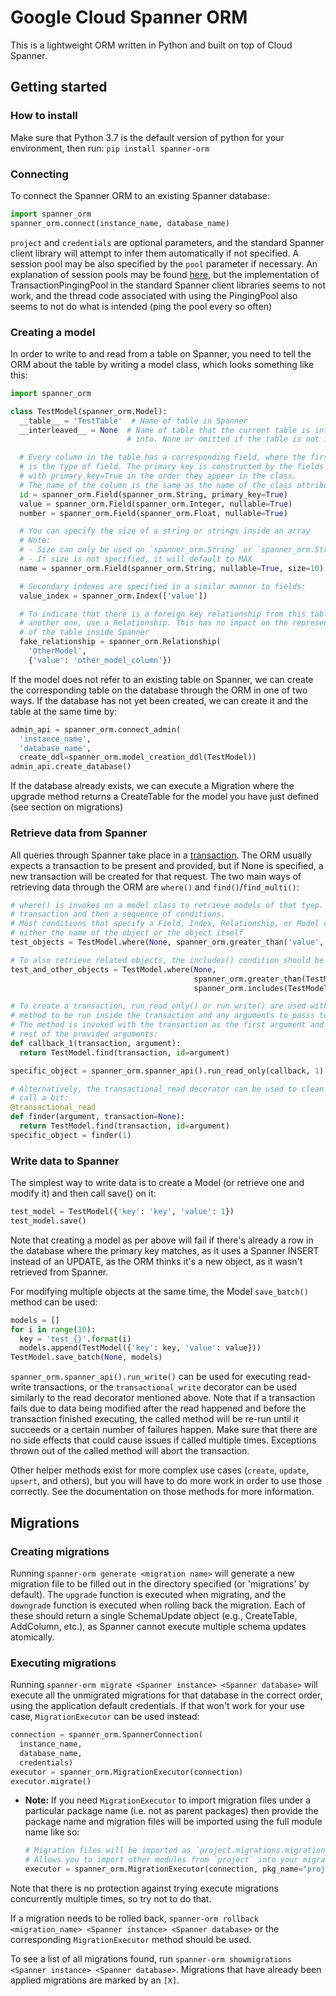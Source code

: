 # Google Cloud Spanner ORM

This is a lightweight ORM written in Python and built on top of Cloud Spanner.

## Getting started

### How to install

Make sure that Python 3.7 is the default version of python for your environment,
then run:
`pip install spanner-orm`

### Connecting

To connect the Spanner ORM to an existing Spanner database:

```python
import spanner_orm
spanner_orm.connect(instance_name, database_name)
```

`project` and `credentials` are optional parameters, and the standard Spanner
client library will attempt to infer them automatically if not specified.
A session pool may be also specified by the `pool` parameter if necessary. An
explanation of session pools may be found
[here](https://googleapis.github.io/google-cloud-python/latest/spanner/advanced-session-pool-topics.html),
but the implementation of TransactionPingingPool in the standard Spanner client
libraries seems to not work, and the thread code associated with using the PingingPool
also seems to not do what is intended (ping the pool every so often)

### Creating a model

In order to write to and read from a table on Spanner, you need to tell the ORM
about the table by writing a model class, which looks something like this:

```python
import spanner_orm

class TestModel(spanner_orm.Model):
  __table__ = 'TestTable'  # Name of table in Spanner
  __interleaved__ = None  # Name of table that the current table is interleaved
                          # into. None or omitted if the table is not interleaved

  # Every column in the table has a corresponding Field, where the first parameter
  # is the type of field. The primary key is constructed by the fields labeled
  # with primary_key=True in the order they appear in the class.
  # The name of the column is the same as the name of the class attribute
  id = spanner_orm.Field(spanner_orm.String, primary_key=True)
  value = spanner_orm.Field(spanner_orm.Integer, nullable=True)
  number = spanner_orm.Field(spanner_orm.Float, nullable=True)

  # You can specify the size of a string or strings inside an array
  # Note:
  # - Size can only be used on `spanner_orm.String` or `spanner_orm.StringArray`
  # - If size is not specified, it will default to MAX
  name = spanner_orm.Field(spanner_orm.String, nullable=True, size=10)

  # Secondary indexes are specified in a similar manner to fields:
  value_index = spanner_orm.Index(['value'])

  # To indicate that there is a foreign key relationship from this table to
  # another one, use a Relationship. This has no impact on the representation
  # of the table inside Spanner
  fake_relationship = spanner_orm.Relationship(
    'OtherModel',
    {'value': 'other_model_column'})
```

If the model does not refer to an existing table on Spanner, we can create
the corresponding table on the database through the ORM in one of two ways. If
the database has not yet been created, we can create it and the table at the
same time by:

```python
admin_api = spanner_orm.connect_admin(
  'instance_name',
  'database_name',
  create_ddl=spanner_orm.model_creation_ddl(TestModel))
admin_api.create_database()
```

If the database already exists, we can execute a Migration where the upgrade
method returns a CreateTable for the model you have just defined (see section
on migrations)

### Retrieve data from Spanner

All queries through Spanner take place in a
[transaction](https://cloud.google.com/spanner/docs/transactions). The ORM
usually expects a transaction to be present and provided, but if None is
specified, a new transaction will be created for that request.
The two main ways of retrieving data through the ORM are `where()` and
`find()`/`find_multi()`:

```python
# where() is invokes on a model class to retrieve models of that tyep. it takes a
# transaction and then a sequence of conditions.
# Most conditions that specify a Field, Index, Relationship, or Model can take
# either the name of the object or the object itself
test_objects = TestModel.where(None, spanner_orm.greater_than('value', '50'))

# To also retrieve related objects, the includes() condition should be used:
test_and_other_objects = TestModel.where(None,
                                         spanner_orm.greater_than(TestModel.value, '50'),
                                         spanner_orm.includes(TestModel.fake_relationship))

# To create a transaction, run_read_only() or run_write() are used with the
# method to be run inside the transaction and any arguments to passs to the method.
# The method is invoked with the transaction as the first argument and then the
# rest of the provided arguments:
def callback_1(transaction, argument):
  return TestModel.find(transaction, id=argument)

specific_object = spanner_orm.spanner_api().run_read_only(callback, 1)

# Alternatively, the transactional_read decorator can be used to clean up the
# call a bit:
@transactional_read
def finder(argument, transaction=None):
  return TestModel.find(transaction, id=argument)
specific_object = finder(1)
```

### Write data to Spanner

The simplest way to write data is to create a Model (or retrieve one and modify
it) and then call save() on it:

```python
test_model = TestModel({'key': 'key', 'value': 1})
test_model.save()
```

Note that creating a model as per above will fail if there's already a row in
the database where the primary key matches, as it uses a Spanner INSERT instead
of an UPDATE, as the ORM thinks it's a new object, as it wasn't retrieved from
Spanner.

For modifying multiple objects at the same time, the Model `save_batch()` method
can be used:

```python
models = []
for i in range(10):
  key = 'test_{}'.format(i)
  models.append(TestModel({'key': key, 'value': value}))
TestModel.save_batch(None, models)
```

`spanner_orm.spanner_api().run_write()` can be used for executing read-write
transactions, or the `transactional_write` decorator can be used similarly
to the read decorator mentioned above. Note that if a transaction fails due to
data being modified after the read happened and before the transaction finished
executing, the called method will be re-run until it succeeds or a certain
number of failures happen. Make sure that there are no side effects that could
cause issues if called multiple times. Exceptions thrown out of the called
method will abort the transaction.

Other helper methods exist for more complex use cases (`create`, `update`,
`upsert`, and others), but you will have to do more work in order to use those
correctly. See the documentation on those methods for more information.

## Migrations

### Creating migrations

Running `spanner-orm generate <migration name>` will generate a new
migration file to be filled out in the directory specified (or 'migrations' by
default). The `upgrade` function is executed when migrating, and the
`downgrade` function is executed when rolling back the migration. Each of
these should return a single SchemaUpdate object (e.g., CreateTable, AddColumn,
etc.), as Spanner cannot execute multiple schema updates atomically.

### Executing migrations

Running `spanner-orm migrate <Spanner instance> <Spanner database>` will
execute all the unmigrated migrations for that database in the correct order,
using the application default credentials. If that won't work for your use case,
`MigrationExecutor` can be used instead:

```python
connection = spanner_orm.SpannerConnection(
  instance_name,
  database_name,
  credentials)
executor = spanner_orm.MigrationExecutor(connection)
executor.migrate()
```

- **Note:** If you need `MigrationExecutor` to import migration files under a
  particular package name (i.e. not as parent packages) then provide the package
  name and migration files will be imported using the full module name like so:

  ```python
  # Migration files will be imported as `project.migrations.migration_name`
  # Allows you to import other modules from `project` into your migration files
  executor = spanner_orm.MigrationExecutor(connection, pkg_name="project.migrations")
  ```

Note that there is no protection against trying execute migrations concurrently
multiple times, so try not to do that.

If a migration needs to be rolled back,
`spanner-orm rollback <migration_name> <Spanner instance> <Spanner database>`
or the corresponding `MigrationExecutor` method should be used.

To see a list of all migrations found, run `spanner-orm showmigrations <Spanner instance> <Spanner database>`.
Migrations that have already been applied migrations are marked by an `[X]`.
